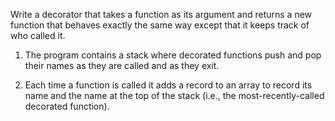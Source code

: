 Write a decorator that takes a function as its argument
and returns a new function that behaves exactly the same way
except that it keeps track of who called it.

1.  The program contains a stack where decorated functions push and pop their names
    as they are called and as they exit.

2.  Each time a function is called
    it adds a record to an array to record its name and the name at the top of the stack
    (i.e., the most-recently-called decorated function).
